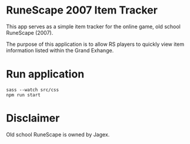 # RuneScape 2007 Item Tracker

This app serves as a simple item tracker for the online game, old school RuneScape (2007).

The purpose of this application is to allow RS players to quickly view item information listed 
within the Grand Exhange.

# Run application

    sass --watch src/css
    npm run start

# Disclaimer

Old school RuneScape is owned by Jagex.